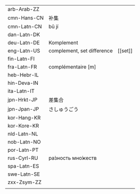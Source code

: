 | | | |
|-|-|-|
| arb-Arab-ZZ |  |  |
| cmn-Hans-CN | 补集 |  |
| cmn-Latn-CN | bǔ jí |  |
| dan-Latn-DK |  |  |
| deu-Latn-DE | Komplement |  |
| eng-Latn-US | complement, set difference | [[set]] |
| fin-Latn-FI |  |  |
| fra-Latn-FR | complémentaire [m] |  |
| heb-Hebr-IL |  |  |
| hin-Deva-IN |  |  |
| ita-Latn-IT |  |  |
| jpn-Hrkt-JP | 差集合 |  |
| jpn-Jpan-JP | さしゅうごう |  |
| kor-Hang-KR |  |  |
| kor-Kore-KR |  |  |
| nld-Latn-NL |  |  |
| nob-Latn-NO |  |  |
| por-Latn-PT |  |  |
| rus-Cyrl-RU | ра́зность мно́жеств |  |
| spa-Latn-ES |  |  |
| swe-Latn-SE |  |  |
| zxx-Zsym-ZZ |  |  |
|  |  |  |
